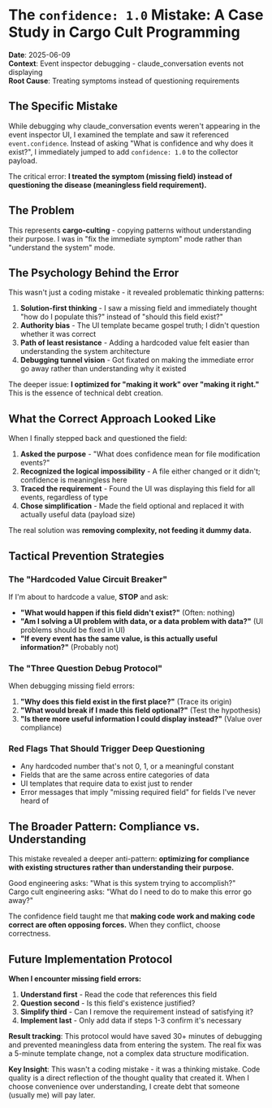 # The `confidence: 1.0` Mistake: A Case Study in Cargo Cult Programming

**Date**: 2025-06-09  
**Context**: Event inspector debugging - claude_conversation events not displaying  
**Root Cause**: Treating symptoms instead of questioning requirements  

## The Specific Mistake

While debugging why claude_conversation events weren't appearing in the event inspector UI, I examined the template and saw it referenced `event.confidence`. Instead of asking "What is confidence and why does it exist?", I immediately jumped to add `confidence: 1.0` to the collector payload.

The critical error: **I treated the symptom (missing field) instead of questioning the disease (meaningless field requirement).**

## The Problem

This represents **cargo-culting** - copying patterns without understanding their purpose. I was in "fix the immediate symptom" mode rather than "understand the system" mode.

## The Psychology Behind the Error

This wasn't just a coding mistake - it revealed problematic thinking patterns:

1. **Solution-first thinking** - I saw a missing field and immediately thought "how do I populate this?" instead of "should this field exist?"
2. **Authority bias** - The UI template became gospel truth; I didn't question whether it was correct
3. **Path of least resistance** - Adding a hardcoded value felt easier than understanding the system architecture
4. **Debugging tunnel vision** - Got fixated on making the immediate error go away rather than understanding why it existed

The deeper issue: **I optimized for "making it work" over "making it right."** This is the essence of technical debt creation.

## What the Correct Approach Looked Like

When I finally stepped back and questioned the field:

1. **Asked the purpose** - "What does confidence mean for file modification events?"
2. **Recognized the logical impossibility** - A file either changed or it didn't; confidence is meaningless here
3. **Traced the requirement** - Found the UI was displaying this field for all events, regardless of type
4. **Chose simplification** - Made the field optional and replaced it with actually useful data (payload size)

The real solution was **removing complexity, not feeding it dummy data.**

## Tactical Prevention Strategies

### The "Hardcoded Value Circuit Breaker"
If I'm about to hardcode a value, **STOP** and ask:
- **"What would happen if this field didn't exist?"** (Often: nothing)
- **"Am I solving a UI problem with data, or a data problem with data?"** (UI problems should be fixed in UI)
- **"If every event has the same value, is this actually useful information?"** (Probably not)

### The "Three Question Debug Protocol"
When debugging missing field errors:
1. **"Why does this field exist in the first place?"** (Trace its origin)
2. **"What would break if I made this field optional?"** (Test the hypothesis)
3. **"Is there more useful information I could display instead?"** (Value over compliance)

### Red Flags That Should Trigger Deep Questioning
- Any hardcoded number that's not 0, 1, or a meaningful constant
- Fields that are the same across entire categories of data
- UI templates that require data to exist just to render
- Error messages that imply "missing required field" for fields I've never heard of

## The Broader Pattern: Compliance vs. Understanding

This mistake revealed a deeper anti-pattern: **optimizing for compliance with existing structures rather than understanding their purpose.** 

Good engineering asks: "What is this system trying to accomplish?"  
Cargo cult engineering asks: "What do I need to do to make this error go away?"

The confidence field taught me that **making code work and making code correct are often opposing forces.** When they conflict, choose correctness.

## Future Implementation Protocol

**When I encounter missing field errors:**
1. **Understand first** - Read the code that references this field
2. **Question second** - Is this field's existence justified?
3. **Simplify third** - Can I remove the requirement instead of satisfying it?
4. **Implement last** - Only add data if steps 1-3 confirm it's necessary

**Result tracking**: This protocol would have saved 30+ minutes of debugging and prevented meaningless data from entering the system. The real fix was a 5-minute template change, not a complex data structure modification.

**Key Insight**: This wasn't a coding mistake - it was a thinking mistake. Code quality is a direct reflection of the thought quality that created it. When I choose convenience over understanding, I create debt that someone (usually me) will pay later.